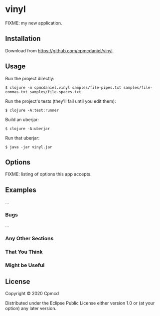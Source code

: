 # vinyl

FIXME: my new application.

## Installation

Download from https://github.com/cpmcdaniel/vinyl.

## Usage

Run the project directly:

    $ clojure -m cpmcdaniel.vinyl samples/file-pipes.txt samples/file-commas.txt samples/file-spaces.txt

Run the project's tests (they'll fail until you edit them):

    $ clojure -A:test:runner

Build an uberjar:

    $ clojure -A:uberjar

Run that uberjar:

    $ java -jar vinyl.jar

## Options

FIXME: listing of options this app accepts.

## Examples

...

### Bugs

...

### Any Other Sections
### That You Think
### Might be Useful

## License

Copyright © 2020 Cpmcd

Distributed under the Eclipse Public License either version 1.0 or (at
your option) any later version.
